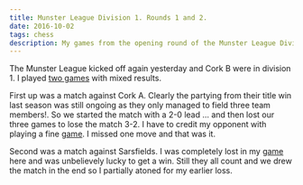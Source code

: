 ```yaml
---
title: Munster League Division 1. Rounds 1 and 2.
date: 2016-10-02
tags: chess
description: My games from the opening round of the Munster League Divison 1 for the 2016-2017 season
---
```


The Munster League kicked off again yesterday and Cork B were in division 1. I played [two games](http://www.gerardcondon.com/chess/munster-league-division-1-2016-2017/munster-league-division-1-2016-2017.html) with mixed results.

First up was a match against Cork A. Clearly the partying from their title win last season was still ongoing as they only managed to field three team members!. So we started the match with a 2-0 lead ... and then lost our three games to lose the match 3-2. I have to credit my opponent with playing a fine [game](http://www.gerardcondon.com/chess/munster-league-division-1-2016-2017/condon-gerard-310-1.html). I missed one move and that was it.

Second was a match against Sarsfields. I was completely lost in my [game](http://www.gerardcondon.com/chess/munster-league-division-1-2016-2017/condon-gerard-588-2.html) here and was unbelievely lucky to get a win. Still they all count and we drew the match in the end so I partially atoned for my earlier loss.


